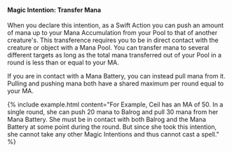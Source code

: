 #### Magic Intention: Transfer Mana

When you declare this intention, as a Swift Action you can push an amount of mana up to your Mana Accumulation from your Pool to that of another creature's. This transference requires you to be in direct contact with the creature or object with a Mana Pool. You can transfer mana to several different targets as long as the total mana transferred out of your Pool in a round is less than or equal to your MA.

If you are in contact with a Mana Battery, you can instead pull mana from it. Pulling and pushing mana both have a shared maximum per round equal to your MA.

{% include example.html content="For Example, Ceil has an MA of 50. In a single round, she can push 20 mana to Balrog and pull 30 mana from her Mana Battery. She must be in contact with both Balrog and the Mana Battery at some point during the round. But since she took this intention, she cannot take any other Magic Intentions and thus cannot cast a spell." %}
